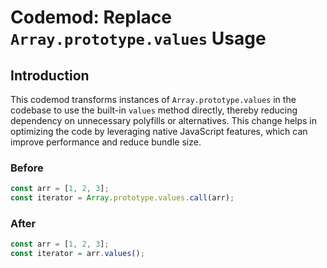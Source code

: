 # Codemod: Replace `Array.prototype.values` Usage

## Introduction

This codemod transforms instances of `Array.prototype.values` in the codebase to use the built-in `values` method directly, thereby reducing dependency on unnecessary polyfills or alternatives. This change helps in optimizing the code by leveraging native JavaScript features, which can improve performance and reduce bundle size.

### Before

```javascript
const arr = [1, 2, 3];
const iterator = Array.prototype.values.call(arr);
```

### After

```javascript
const arr = [1, 2, 3];
const iterator = arr.values();
```